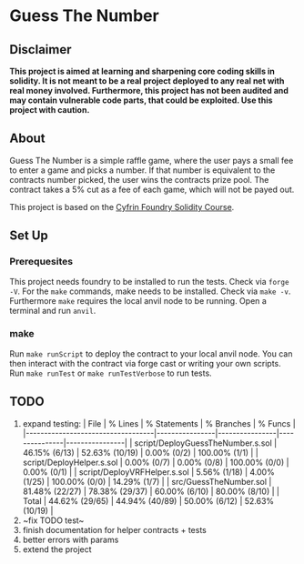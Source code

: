 # Guess The Number

## Disclaimer
<b> This project is aimed at learning and sharpening core coding skills in solidity. It is not meant to be a real project deployed to any real net with real money involved. Furthermore, this project has not been audited and may contain vulnerable code parts, that could be exploited. Use this project with caution. </b>

## About
Guess The Number is a simple raffle game, where the user pays a small fee to enter a game and picks a number. If that number is equivalent to the contracts number picked, the user wins the contracts prize pool. The contract takes a 5% cut as a fee of each game, which will not be payed out.

This project is based on the [Cyfrin Foundry Solidity Course](https://github.com/Cyfrin/foundry-full-course-f23).

## Set Up
### Prerequesites
This project needs foundry to be installed to run the tests. Check via `forge -V`.
For the `make` commands, make needs to be installed. Check via `make -v`.
Furthermore `make` requires the local anvil node to be running. Open a terminal and run `anvil`.

### make
Run `make runScript` to deploy the contract to your local anvil node. You can then interact with the contract via forge cast or writing your own scripts.
Run `make runTest` or `make runTestVerbose` to run tests. 

## TODO
1. expand testing:
    | File                              | % Lines        | % Statements   | % Branches    | % Funcs        |
    |-----------------------------------|----------------|----------------|---------------|----------------|
    | script/DeployGuessTheNumber.s.sol | 46.15% (6/13)  | 52.63% (10/19) | 0.00% (0/2)   | 100.00% (1/1)  |
    | script/DeployHelper.s.sol         | 0.00% (0/7)    | 0.00% (0/8)    | 100.00% (0/0) | 0.00% (0/1)    |
    | script/DeployVRFHelper.s.sol      | 5.56% (1/18)   | 4.00% (1/25)   | 100.00% (0/0) | 14.29% (1/7)   |
    | src/GuessTheNumber.sol            | 81.48% (22/27) | 78.38% (29/37) | 60.00% (6/10) | 80.00% (8/10)  |
    | Total                             | 44.62% (29/65) | 44.94% (40/89) | 50.00% (6/12) | 52.63% (10/19) |
2. ~fix TODO test~
3. finish documentation for helper contracts + tests
4. better errors with params
5. extend the project
